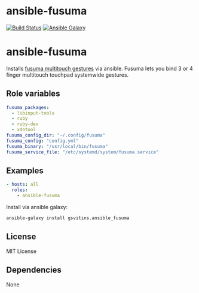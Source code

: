 # ansible-fusuma

[![Build Status](https://travis-ci.org/gsvitins/omz.svg?branch=master)](https://travis-ci.org/gsvitins/ansible-fusuma)
[![Ansible Galaxy](https://img.shields.io/badge/galaxy-gsvitins.ansible--fusuma-blue)](https://galaxy.ansible.com/gsvitins/ansible_fusuma)


# ansible-fusuma
Installs [fusuma multitouch gestures](https://github.com/iberianpig/fusuma) via ansible. Fusuma lets you bind 3 or 4 finger multitouch touchpad systemwide gestures.

Role variables
--------------
```yaml
fusuma_packages:
  - libinput-tools
  - ruby
  - ruby-dev
  - xdotool
fusuma_config_dir: "~/.config/fusuma"
fusuma_config: "config.yml"
fusuma_binary: "/usr/local/bin/fusuma"
fusuma_service_file: "/etc/systemd/system/fusuma.service"

```

Examples
--------
```yaml
- hosts: all
  roles:
    - ansible-fusuma
```
Install via ansible galaxy:
```bash
ansible-galaxy install gsvitins.ansible_fusuma
```
License
-------
MIT License

Dependencies
------------
None
